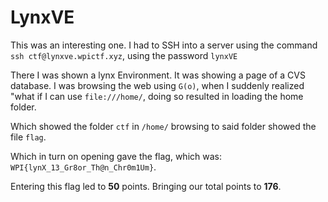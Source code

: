 # LynxVE

This was an interesting one. I had to SSH into a server using the command `ssh ctf@lynxve.wpictf.xyz`,
using the password `lynxVE`

There I was shown a lynx Environment. It was showing a page of a CVS database. I was browsing the web using `G(o)`, 
when I suddenly realized "what if I can use `file:///home/`, doing so resulted in loading the home folder.

Which showed the folder `ctf` in `/home/` browsing to said folder showed the file `flag`.

Which in turn on opening gave the flag, which was: `WPI{lynX_13_Gr8or_Th@n_Chr0m1Um}`. 

Entering this flag led to **50** points. Bringing our total points to **176**.
